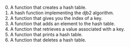 0. A function that creates a hash table.
1. A hash function implementing the djb2 algorithm.
2. A function that gives you the index of a key.
3. A function that adds an element to the hash table.
4. A function that retrieves a value associated with a key.
5. A function that prints a hash table.
6. A function that deletes a hash table.
